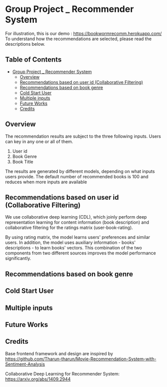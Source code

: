 # Group Project _ Recommender System

For illustration, this is our demo : https://bookwormrecomm.herokuapp.com/ 
To understand how the recommendations are selected, please read the descriptions below.

## Table of Contents

* [Group Project _ Recommender System](#group-project-_-recommender-system)
   * [Overview](#overview)
   * [Recommendations based on user id (Collaborative Filtering)](#recommendations-based-on-user-id-collaborative-filtering)
   * [Recommendations based on book genre](#recommendations-based-on-book-genre)
   * [Cold Start User](#cold-start-user)
   * [Multiple inputs](#multiple-inputs)
   * [Future Works](#future-works)
   * [Credits](#credits)

## Overview
The recommendation results are subject to the three following inputs. Users can key in any one or all of them.
1. User id
2. Book Genre
3. Book Title

The results are generated by different models, depending on what inputs users provide. The default number of recommended books is 100 and reduces when more inputs are available

## Recommendations based on user id (Collaborative Filtering)
We use collaborative deep learning (CDL), which joinly perform deep representation learning for content information (book description) and collaborative filtering for the ratings matrix (user-book-rating). 

By using rating matrix, the model learns users' preferences and similar users. In addition, the model uses auxiliary information - books' descriptions - to learn books' vectors. This combination of the two components from two different sources improves the model performance significantly. 

## Recommendations based on book genre

## Cold Start User

## Multiple inputs

## Future Works

## Credits
Base frontend framework and design are inspired by https://github.com/Tharun-tharun/Movie-Recommendation-System-with-Sentiment-Analysis

Collaborative Deep Learning for Recommender System: https://arxiv.org/abs/1409.2944
